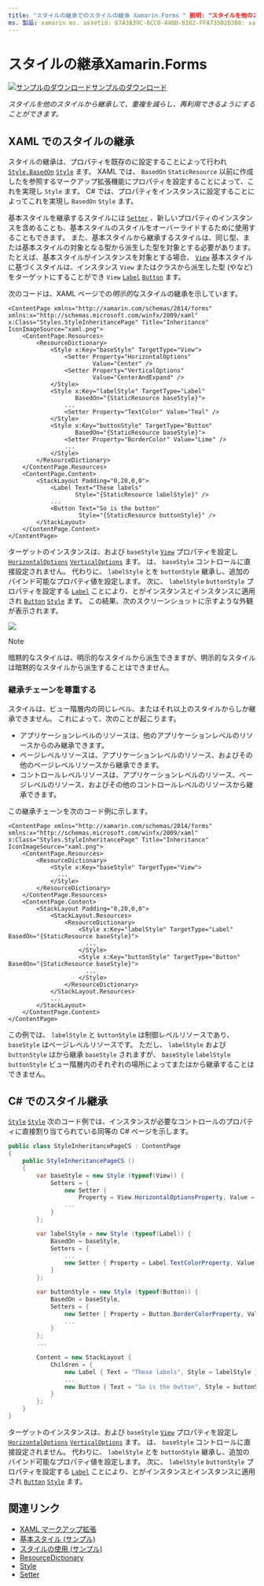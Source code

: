 ```yaml
---
title: "スタイルの継承でのスタイルの継承 Xamarin.Forms " 説明: "スタイルを他のスタイルから継承して、重複を減らし、再利用できるようにすることができます。 この記事では、アプリケーションでスタイルの継承を実行する方法について説明 Xamarin.Forms します。 "
ms. 製品: xamarin ms. assetid: 67A3A39C-8CC0-446D-8162-FFA73582D3B8: xamarin-forms author: davidbritch ms. author: dabritch ms. date: 02/17/2016 no loc: [ Xamarin.Forms , Xamarin.Essentials ]
---
```


# <a name="style-inheritance-in-xamarinforms"></a>スタイルの継承Xamarin.Forms

[![サンプルのダウンロード](~/media/shared/download.png)サンプルのダウンロード](https://docs.microsoft.com/samples/xamarin/xamarin-forms-samples/userinterface-styles-basicstyles)

_スタイルを他のスタイルから継承して、重複を減らし、再利用できるようにすることができます。_

## <a name="style-inheritance-in-xaml"></a>XAML でのスタイルの継承

スタイルの継承は、プロパティを既存のに設定することによって行われ [`Style.BasedOn`](xref:Xamarin.Forms.Style.BasedOn) [`Style`](xref:Xamarin.Forms.Style) ます。 XAML では、 `BasedOn` `StaticResource` 以前に作成したを参照するマークアップ拡張機能にプロパティを設定することによって、これを実現し `Style` ます。 C# では、プロパティをインスタンスに設定することによってこれを実現し `BasedOn` `Style` ます。

基本スタイルを継承するスタイルには [`Setter`](xref:Xamarin.Forms.Setter) 、新しいプロパティのインスタンスを含めることも、基本スタイルのスタイルをオーバーライドするために使用することもできます。 また、基本スタイルから継承するスタイルは、同じ型、または基本スタイルの対象となる型から派生した型を対象とする必要があります。 たとえば、基本スタイルがインスタンスを対象とする場合、 [`View`](xref:Xamarin.Forms.View) 基本スタイルに基づくスタイルは、インスタンス `View` またはクラスから派生した型 (やなど) をターゲットにすることができ `View` [`Label`](xref:Xamarin.Forms.Label) [`Button`](xref:Xamarin.Forms.Button) ます。

次のコードは、XAML ページでの*明示的*なスタイルの継承を示しています。

```xaml
<ContentPage xmlns="http://xamarin.com/schemas/2014/forms" xmlns:x="http://schemas.microsoft.com/winfx/2009/xaml" x:Class="Styles.StyleInheritancePage" Title="Inheritance" IconImageSource="xaml.png">
    <ContentPage.Resources>
        <ResourceDictionary>
            <Style x:Key="baseStyle" TargetType="View">
                <Setter Property="HorizontalOptions"
                        Value="Center" />
                <Setter Property="VerticalOptions"
                        Value="CenterAndExpand" />
            </Style>
            <Style x:Key="labelStyle" TargetType="Label"
                   BasedOn="{StaticResource baseStyle}">
                ...
                <Setter Property="TextColor" Value="Teal" />
            </Style>
            <Style x:Key="buttonStyle" TargetType="Button"
                   BasedOn="{StaticResource baseStyle}">
                <Setter Property="BorderColor" Value="Lime" />
                ...
            </Style>
        </ResourceDictionary>
    </ContentPage.Resources>
    <ContentPage.Content>
        <StackLayout Padding="0,20,0,0">
            <Label Text="These labels"
                   Style="{StaticResource labelStyle}" />
            ...
            <Button Text="So is the button"
                    Style="{StaticResource buttonStyle}" />
        </StackLayout>
    </ContentPage.Content>
</ContentPage>
```

ターゲットのインスタンスは、および `baseStyle` [`View`](xref:Xamarin.Forms.View) プロパティを設定し [`HorizontalOptions`](xref:Xamarin.Forms.View.HorizontalOptions) [`VerticalOptions`](xref:Xamarin.Forms.View.VerticalOptions) ます。 は、 `baseStyle` コントロールに直接設定されません。 代わりに、 `labelStyle` とを `buttonStyle` 継承し、追加のバインド可能なプロパティ値を設定します。 次に、 `labelStyle` `buttonStyle` プロパティを設定する [`Label`](xref:Xamarin.Forms.Label) ことにより、とがインスタンスとインスタンスに適用され [`Button`](xref:Xamarin.Forms.Button) [`Style`](xref:Xamarin.Forms.NavigableElement.Style) ます。 この結果、次のスクリーンショットに示すような外観が表示されます。

[![](inheritance-images/style-inheritance.png)](inheritance-images/style-inheritance-large.png#lightbox)

> [!NOTE]
> 暗黙的なスタイルは、明示的なスタイルから派生できますが、明示的なスタイルは暗黙的なスタイルから派生することはできません。

### <a name="respecting-the-inheritance-chain"></a>継承チェーンを尊重する

スタイルは、ビュー階層内の同じレベル、またはそれ以上のスタイルからしか継承できません。 これによって、次のことが起こります。

- アプリケーションレベルのリソースは、他のアプリケーションレベルのリソースからのみ継承できます。
- ページレベルリソースは、アプリケーションレベルのリソース、およびその他のページレベルリソースから継承できます。
- コントロールレベルリソースは、アプリケーションレベルのリソース、ページレベルのリソース、およびその他のコントロールレベルのリソースから継承できます。

この継承チェーンを次のコード例に示します。

```xaml
<ContentPage xmlns="http://xamarin.com/schemas/2014/forms" xmlns:x="http://schemas.microsoft.com/winfx/2009/xaml" x:Class="Styles.StyleInheritancePage" Title="Inheritance" IconImageSource="xaml.png">
    <ContentPage.Resources>
        <ResourceDictionary>
            <Style x:Key="baseStyle" TargetType="View">
              ...
            </Style>
        </ResourceDictionary>
    </ContentPage.Resources>
    <ContentPage.Content>
        <StackLayout Padding="0,20,0,0">
            <StackLayout.Resources>
                <ResourceDictionary>
                    <Style x:Key="labelStyle" TargetType="Label" BasedOn="{StaticResource baseStyle}">
                      ...
                    </Style>
                    <Style x:Key="buttonStyle" TargetType="Button" BasedOn="{StaticResource baseStyle}">
                      ...
                    </Style>
                </ResourceDictionary>
            </StackLayout.Resources>
            ...
        </StackLayout>
    </ContentPage.Content>
</ContentPage>
```

この例では、 `labelStyle` と `buttonStyle` は制御レベルリソースであり、 `baseStyle` はページレベルリソースです。 ただし、 `labelStyle` および `buttonStyle` はから継承 `baseStyle` されますが、 `baseStyle` `labelStyle` `buttonStyle` ビュー階層内のそれぞれの場所によってまたはから継承することはできません。

## <a name="style-inheritance-in-c35"></a>C&#35; でのスタイル継承

[`Style`](xref:Xamarin.Forms.Style) [`Style`](xref:Xamarin.Forms.NavigableElement.Style) 次のコード例では、インスタンスが必要なコントロールのプロパティに直接割り当てられている同等の C# ページを示します。

```csharp
public class StyleInheritancePageCS : ContentPage
{
    public StyleInheritancePageCS ()
    {
        var baseStyle = new Style (typeof(View)) {
            Setters = {
                new Setter {
                    Property = View.HorizontalOptionsProperty, Value = LayoutOptions.Center    },
                ...
            }
        };

        var labelStyle = new Style (typeof(Label)) {
            BasedOn = baseStyle,
            Setters = {
                ...
                new Setter { Property = Label.TextColorProperty, Value = Color.Teal    }
            }
        };

        var buttonStyle = new Style (typeof(Button)) {
            BasedOn = baseStyle,
            Setters = {
                new Setter { Property = Button.BorderColorProperty, Value =    Color.Lime },
                ...
            }
        };
        ...

        Content = new StackLayout {
            Children = {
                new Label { Text = "These labels", Style = labelStyle },
                ...
                new Button { Text = "So is the button", Style = buttonStyle }
            }
        };
    }
}
```

ターゲットのインスタンスは、および `baseStyle` [`View`](xref:Xamarin.Forms.View) プロパティを設定し [`HorizontalOptions`](xref:Xamarin.Forms.View.HorizontalOptions) [`VerticalOptions`](xref:Xamarin.Forms.View.VerticalOptions) ます。 は、 `baseStyle` コントロールに直接設定されません。 代わりに、 `labelStyle` とを `buttonStyle` 継承し、追加のバインド可能なプロパティ値を設定します。 次に、 `labelStyle` `buttonStyle` プロパティを設定する [`Label`](xref:Xamarin.Forms.Label) ことにより、とがインスタンスとインスタンスに適用され [`Button`](xref:Xamarin.Forms.Button) [`Style`](xref:Xamarin.Forms.NavigableElement.Style) ます。

## <a name="related-links"></a>関連リンク

- [XAML マークアップ拡張](~/xamarin-forms/xaml/xaml-basics/xaml-markup-extensions.md)
- [基本スタイル (サンプル)](https://docs.microsoft.com/samples/xamarin/xamarin-forms-samples/userinterface-styles-basicstyles)
- [スタイルの使用 (サンプル)](https://docs.microsoft.com/samples/xamarin/xamarin-forms-samples/workingwithstyles)
- [ResourceDictionary](xref:Xamarin.Forms.ResourceDictionary)
- [Style](xref:Xamarin.Forms.Style)
- [Setter](xref:Xamarin.Forms.Setter)
